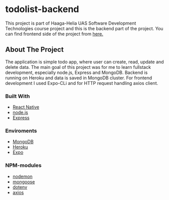 # todolist-backend
This project is part of Haaga-Helia UAS Software Development Technologies course project and this is the backend part of the project. You can find frontend side of the project from [here.](https://github.com/katjasdf/todolist-frontend)

## About The Project
The application is simple todo app, where user can create, read, update and delete data. The main goal of this project was for me to learn fullstack development, especially node.js, Express and MongoDB. Backend is running on Heroku and data is saved in MongoDB cluster. For frontend development I used Expo-CLi and for HTTP request handling axios client.

### Built With
* [React Native](https://reactnative.dev/)
* [node.js](https://nodejs.org/en/)
* [Express](https://expressjs.com/)

### Enviroments
* [MongoDB](https://www.mongodb.com/)
* [Heroku](https://www.heroku.com/)
* [Expo](https://expo.io/)

### NPM-modules
* [nodemon](https://www.npmjs.com/package/nodemon)
* [mongoose](https://mongoosejs.com/)
* [dotenv](https://www.npmjs.com/package/dotenv)
* [axios](https://www.npmjs.com/package/axios)
